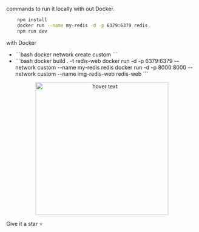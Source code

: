 commands to run it locally with out Docker.

```bash
    npm install
    docker run --name my-redis -d -p 6379:6379 redis
    npm run dev
```

with Docker

<ul>
    <li>
    ```bash
        docker network create custom
    ```
    </li>
    <li>
    ```bash
        docker build . -t redis-web
        docker run -d -p 6379:6379 --network custom --name my-redis redis
        docker run -d -p 8000:8000 --network custom --name img-redis-web redis-web
    ```
    </li>
</ul>

<p align="center">
    <img src="https://media.geeksforgeeks.org/wp-content/uploads/20230914185841/redis-publish-subscriber.png" width="350" title="hover text"/>
</p>
Give it a star ⭐️
